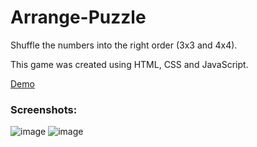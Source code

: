 # Arrange-Puzzle

Shuffle the numbers into the right order (3x3 and 4x4).

This game was created using HTML, CSS and JavaScript.

<a href="https://zzmoni.github.io/Arrange-Puzzle/">Demo</a>

### Screenshots:
![image](https://github.com/zzmoni/Arrange-Puzzle/assets/124896029/23a4fdfb-2c57-4478-9416-e70b58142410)
![image](https://github.com/zzmoni/Arrange-Puzzle/assets/124896029/20d7345a-d64e-4931-a25b-5de09d665b03)

